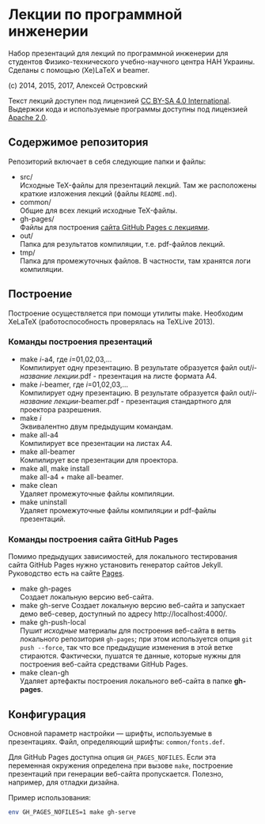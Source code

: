 # Лекции по программной инженерии

Набор презентаций для лекций по программной инженерии для студентов Физико-технического учебно-научного центра НАН Украины.
Сделаны с помощью (Xe)LaTeX и beamer.

(c) 2014, 2015, 2017, Алексей Островский

Текст лекций доступен под лицензией [CC BY-SA 4.0 International](LICENSE).
Выдержки кода и используемые программы доступны под лицензией [Apache 2.0](LICENSE-CODE).

## Содержимое репозитория

Репозиторий включает в себя следующие папки и файлы:
  * src/  
    Исходные TeX-файлы для презентаций лекций. Там же расположены краткие изложения
    лекций (файлы `README.md`).
  * common/  
    Общие для всех лекций исходные TeX-файлы.
  * gh-pages/  
    Файлы для построения [сайта GitHub Pages с лекциями](https://slowli.github.io/software-engineering-lectures).
  * out/  
    Папка для результатов компиляции, т.е. pdf-файлов лекций.
  * tmp/  
    Папка для промежуточных файлов. В частности, там хранятся логи компиляции.

## Построение

Построение осуществляется при помощи утилиты make. Необходим XeLaTeX
(работоспособность проверялась на TeXLive 2013).

### Команды построения презентаций

  * make *i*-a4, где *i*=01,02,03,...  
    Компилирует одну презентацию. В результате образуется файл out/*i*-*название лекции*.pdf -
    презентация на листе формата A4.
  * make *i*-beamer, где *i*=01,02,03,...  
    Компилирует одну презентацию. В результате образуется файл out/*i*-*название лекции*-beamer.pdf -
    презентация стандартного для проектора разрешения.
  * make *i*  
    Эквивалентно двум предыдущим командам.
  * make all-a4  
    Компилирует все презентации на листах A4.
  * make all-beamer  
    Компилирует все презентации для проектора.
  * make all, make install  
    make all-a4 + make all-beamer.
  * make clean  
    Удаляет промежуточные файлы компиляции.
  * make uninstall  
    Удаляет промежуточные файлы компиляции и pdf-файлы презентаций.

### Команды построения сайта GitHub Pages

Помимо предыдущих зависимостей, для локального тестирования сайта GitHub Pages
нужно установить генератор сайтов Jekyll. Руководство есть на сайте [Pages](https://pages.github.com/).

  * make gh-pages  
    Создает локальную версию веб-сайта.
  * make gh-serve
    Создает локальную версию веб-сайта и запускает демо веб-север, доступный
    по адресу http://localhost:4000/.
  * make gh-push-local  
    Пушит *исходные* материалы для построения веб-сайта в ветвь локального репозитория `gh-pages`;
    при этом используется опция `git push --force`, так что все предыдущие изменения
    в этой ветке стираются. Фактически, пушатся те данные, которые нужны для построения веб-сайта
    средствами GitHub Pages.
  * make clean-gh  
    Удаляет артефакты построения локального веб-сайта в папке **gh-pages**.

## Конфигурация

Основной параметр настройки — шрифты, используемые в презентациях. Файл, определяющий шрифты:
`common/fonts.def`.

Для GitHub Pages доступна опция `GH_PAGES_NOFILES`. Если эта переменная окружения
определена при вызове `make`, построение презентаций при генерации веб-сайта
пропускается. Полезно, например, для отладки дизайна.

Пример использования:
```sh
env GH_PAGES_NOFILES=1 make gh-serve
```
